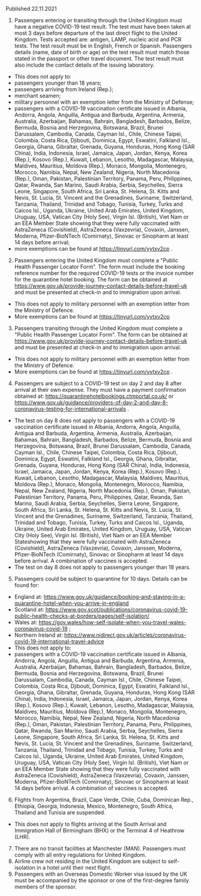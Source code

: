 Published 22.11.2021
1. Passengers entering or transiting through the United Kingdom must have a negative COVID-19 test result. The test must have been taken at most 3 days before departure of the last direct flight to the United Kingdom. Tests accepted are: antigen, LAMP, nucleic acid and PCR tests. The test result must be in English, French or Spanish. Passengers details (name, date of birth or age) on the test result must match those stated in the passport or other travel document. The test result must also include the contact details of the issuing laboratory.
- This does not apply to:
- passengers younger than 18 years;
- passengers arriving from Ireland (Rep.);
- merchant seamen;
- military personnel with an exemption letter from the Ministry of Defense;
- passengers with a COVID-19 vaccination certificate issued in Albania, Andorra, Angola, Anguilla, Antigua and Barbuda, Argentina, Armenia, Australia, Azerbaijan, Bahamas, Bahrain, Bangladesh, Barbados, Belize, Bermuda, Bosnia and Herzegovina, Botswana, Brazil, Brunei Darussalam, Cambodia, Canada, Cayman Isl., Chile, Chinese Taipei, Colombia, Costa Rica, Djibouti, Dominica, Egypt, Eswatini, Falkland Isl., Georgia, Ghana, Gibraltar, Grenada, Guyana, Honduras, Hong Kong (SAR China), India, Indonesia, Israel, Jamaica, Japan, Jordan, Kenya, Korea (Rep.), Kosovo (Rep.), Kuwait, Lebanon, Lesotho, Madagascar, Malaysia, Maldives, Mauritius, Moldova (Rep.), Monaco, Mongolia, Montenegro, Morocco, Namibia, Nepal, New Zealand, Nigeria, North Macedonia (Rep.), Oman, Pakistan, Palestinian Territory, Panama, Peru, Philippines, Qatar, Rwanda, San Marino, Saudi Arabia, Serbia, Seychelles, Sierra Leone, Singapore, South Africa, Sri Lanka, St. Helena, St. Kitts and Nevis, St. Lucia, St. Vincent and the Grenadines, Suriname, Switzerland, Tanzania, Thailand, Trinidad and Tobago, Tunisia, Turkey, Turks and Caicos Isl., Uganda, Ukraine, United Arab Emirates, United Kingdom, Uruguay, USA, Vatican City (Holy See), Virgin Isl. (British), Viet Nam or an EEA Member State showing that they were fully vaccinated with AstraZeneca (Covishield), AstraZeneca (Vaxzevria), Covaxin, Janssen, Moderna, Pfizer-BioNTech (Comirnaty), Sinovac or Sinopharm at least 14 days before arrival;
- more exemptions can be found at <a href="https://tinyurl.com/yytxv2cp">https://tinyurl.com/yytxv2cp</a> .
2. Passengers entering the United Kingdom must complete a "Public Health Passenger Locator Form". The form must include the booking reference number for the required COVID-19 tests or the invoice number for the quarantine hotel booking. The form can be obtained at <a href="https://www.gov.uk/provide-journey-contact-details-before-travel-uk">https://www.gov.uk/provide-journey-contact-details-before-travel-uk</a> and must be presented at check-in and to immigration upon arrival.
- This does not apply to military personnel with an exemption letter from the Ministry of Defence.
- More exemptions can be found at <a href="https://tinyurl.com/yytxv2cp">https://tinyurl.com/yytxv2cp</a>
3. Passengers transiting through the United Kingdom must complete a "Public Health Passenger Locator Form". The form can be obtained at <a href="https://www.gov.uk/provide-journey-contact-details-before-travel-uk">https://www.gov.uk/provide-journey-contact-details-before-travel-uk</a> and must be presented at check-in and to immigration upon arrival.
- This does not apply to military personnel with an exemption letter from the Ministry of Defence.
- More exemptions can be found at <a href="https://tinyurl.com/yytxv2cp">https://tinyurl.com/yytxv2cp</a> .
4. Passengers are subject to a COVID-19 test on day 2 and day 8 after arrival at their own expense. They must have a payment confirmation obtained at: <a href="https://quarantinehotelbookings.ctmportal.co.uk/">https://quarantinehotelbookings.ctmportal.co.uk/</a> or <a href="https://www.gov.uk/guidance/providers-of-day-2-and-day-8-coronavirus-testing-for-international-arrivals">https://www.gov.uk/guidance/providers-of-day-2-and-day-8-coronavirus-testing-for-international-arrivals</a> .
- The test on day 8 does not apply to passengers with a COVID-19 vaccination certificate issued in Albania, Andorra, Angola, Anguilla, Antigua and Barbuda, Argentina, Armenia, Australia, Azerbaijan, Bahamas, Bahrain, Bangladesh, Barbados, Belize, Bermuda, Bosnia and Herzegovina, Botswana, Brazil, Brunei Darussalam, Cambodia, Canada, Cayman Isl., Chile, Chinese Taipei, Colombia, Costa Rica, Djibouti, Dominica, Egypt, Eswatini, Falkland Isl., Georgia, Ghana, Gibraltar, Grenada, Guyana, Honduras, Hong Kong (SAR China), India, Indonesia, Israel, Jamaica, Japan, Jordan, Kenya, Korea (Rep.), Kosovo (Rep.), Kuwait, Lebanon, Lesotho, Madagascar, Malaysia, Maldives, Mauritius, Moldova (Rep.), Monaco, Mongolia, Montenegro, Morocco, Namibia, Nepal, New Zealand, Nigeria, North Macedonia (Rep.), Oman, Pakistan, Palestinian Territory, Panama, Peru, Philippines, Qatar, Rwanda, San Marino, Saudi Arabia, Serbia, Seychelles, Sierra Leone, Singapore, South Africa, Sri Lanka, St. Helena, St. Kitts and Nevis, St. Lucia, St. Vincent and the Grenadines, Suriname, Switzerland, Tanzania, Thailand, Trinidad and Tobago, Tunisia, Turkey, Turks and Caicos Isl., Uganda, Ukraine, United Arab Emirates, United Kingdom, Uruguay, USA, Vatican City (Holy See), Virgin Isl. (British), Viet Nam or an EEA Member Stateshowing that they were fully vaccinated with AstraZeneca (Covishield), AstraZeneca (Vaxzevria), Covaxin, Janssen, Moderna, Pfizer-BioNTech (Comirnaty), Sinovac or Sinopharm at least 14 days before arrival. A combination of vaccines is accepted.
- The test on day 8 does not apply to passengers younger than 18 years.
5. Passengers could be subject to quarantine for 10 days. Details can be found for:
- England at: <a href="https://www.gov.uk/guidance/booking-and-staying-in-a-quarantine-hotel-when-you-arrive-in-england">https://www.gov.uk/guidance/booking-and-staying-in-a-quarantine-hotel-when-you-arrive-in-england</a>
- Scotland at: <a href="https://www.gov.scot/publications/coronavirus-covid-19-public-health-checks-at-borders/pages/self-isolation/">https://www.gov.scot/publications/coronavirus-covid-19-public-health-checks-at-borders/pages/self-isolation/</a>
- Wales at: <a href="https://gov.wales/how-self-isolate-when-you-travel-wales-coronavirus-covid-19">https://gov.wales/how-self-isolate-when-you-travel-wales-coronavirus-covid-19</a> ;
- Northern Ireland at: <a href="https://www.nidirect.gov.uk/articles/coronavirus-covid-19-international-travel-advice">https://www.nidirect.gov.uk/articles/coronavirus-covid-19-international-travel-advice</a>
- This does not apply to:
- passengers with a COVID-19 vaccination certificate issued in Albania, Andorra, Angola, Anguilla, Antigua and Barbuda, Argentina, Armenia, Australia, Azerbaijan, Bahamas, Bahrain, Bangladesh, Barbados, Belize, Bermuda, Bosnia and Herzegovina, Botswana, Brazil, Brunei Darussalam, Cambodia, Canada, Cayman Isl., Chile, Chinese Taipei, Colombia, Costa Rica, Djibouti, Dominica, Egypt, Eswatini, Falkland Isl., Georgia, Ghana, Gibraltar, Grenada, Guyana, Honduras, Hong Kong (SAR China), India, Indonesia, Israel, Jamaica, Japan, Jordan, Kenya, Korea (Rep.), Kosovo (Rep.), Kuwait, Lebanon, Lesotho, Madagascar, Malaysia, Maldives, Mauritius, Moldova (Rep.), Monaco, Mongolia, Montenegro, Morocco, Namibia, Nepal, New Zealand, Nigeria, North Macedonia (Rep.), Oman, Pakistan, Palestinian Territory, Panama, Peru, Philippines, Qatar, Rwanda, San Marino, Saudi Arabia, Serbia, Seychelles, Sierra Leone, Singapore, South Africa, Sri Lanka, St. Helena, St. Kitts and Nevis, St. Lucia, St. Vincent and the Grenadines, Suriname, Switzerland, Tanzania, Thailand, Trinidad and Tobago, Tunisia, Turkey, Turks and Caicos Isl., Uganda, Ukraine, United Arab Emirates, United Kingdom, Uruguay, USA, Vatican City (Holy See), Virgin Isl. (British), Viet Nam or an EEA Member State showing that they were fully vaccinated with AstraZeneca (Covishield), AstraZeneca (Vaxzevria), Covaxin, Janssen, Moderna, Pfizer-BioNTech (Comirnaty), Sinovac or Sinopharm at least 14 days before arrival. A combination of vaccines is accepted.
6. Flights from Argentina, Brazil, Cape Verde, Chile, Cuba, Dominican Rep., Ethiopia, Georgia, Indonesia, Mexico, Montenegro, South Africa, Thailand and Tunisia are suspended.
- This does not apply to flights arriving at the South Arrival and Immigration Hall of Birmingham (BHX) or the Terminal 4 of Heathrow (LHR).
7. There are no transit facilities at Manchester (MAN). Passengers must comply with all entry regulations for United Kingdom.
8. Airline crew not residing in the United Kingdom are subject to self-isolation in a hotel until their next flight.
9. Passengers with an Overseas Domestic Worker visa issued by the UK must be accompanied by the sponsor or one of the first-degree family members of the sponsor.
</p>